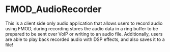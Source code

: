 # FMOD_AudioRecorder
This is a client side only audio application that allows users to record audio using FMOD, during recording stores the audio data in a ring buffer to be prepared to be sent over VoIP or writing to an audio file. Additionally, users are able to play back recorded audio with DSP effects, and also saves it to a file!
